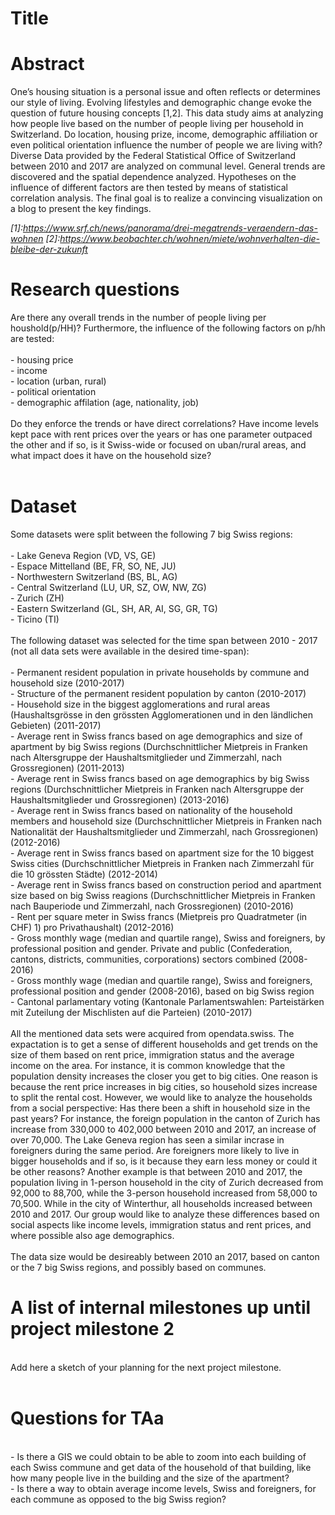 # Title

# Abstract
One’s housing situation is a personal issue and often reflects or determines our style of living. Evolving lifestyles and demographic change evoke the question of future housing concepts [1,2].
This data study aims at analyzing how people live based on the number of people living per household in Switzerland. Do location, housing prize, income, demographic affiliation or even political orientation influence the number of people we are living with? Diverse Data provided by the Federal Statistical Office of Switzerland between 2010 and 2017 are analyzed on communal level. General trends are discovered and the spatial dependence analyzed. Hypotheses on the influence of different factors are then tested by means of statistical correlation analysis. The final goal is to realize a convincing visualization on a blog to present the key findings.

*[1]:https://www.srf.ch/news/panorama/drei-megatrends-veraendern-das-wohnen*
*[2]:https://www.beobachter.ch/wohnen/miete/wohnverhalten-die-bleibe-der-zukunft*

# Research questions
Are there any overall trends in the number of people living per houshold(p/HH)?
Furthermore, the influence of the following factors on p/hh are tested:
<br />
<br />
    - housing price
    <br />
    - income
    <br />
    - location (urban, rural)
    <br />
    - political orientation
    <br />
    - demographic affilation (age, nationality, job)
    <br />
    <br />
Do they enforce the trends or have direct correlations? Have income levels kept pace with rent prices over the years or has one parameter outpaced the other and if so, is it Swiss-wide or focused on uban/rural areas, and what impact does it have on the household size?  
<br />
# Dataset
Some datasets were split between the following 7 big Swiss regions:
<br />
<br />
    - Lake Geneva Region (VD, VS, GE)
    <br />
    - Espace Mittelland (BE, FR, SO, NE, JU)
    <br />
    - Northwestern Switzerland (BS, BL, AG)
    <br />
    - Central Switzerland (LU, UR, SZ, OW, NW, ZG)
    <br />
    - Zurich (ZH)
    <br />
    - Eastern Switzerland (GL, SH, AR, AI, SG, GR, TG)
    <br />
    - Ticino (TI)
<br />
<br />
The following dataset was selected for the time span between 2010 - 2017 (not all data sets were available in the desired time-span):
<br />
<br />
    - Permanent resident population in private households by commune and household size (2010-2017)
    <br />
    - Structure of the permanent resident population by canton (2010-2017)
    <br />
    - Household size in the biggest agglomerations and rural areas (Haushaltsgrösse in den grössten Agglomerationen und in den ländlichen Gebieten) (2011-2017)
    <br />
    - Average rent in Swiss francs based on age demographics and size of apartment by big Swiss regions (Durchschnittlicher Mietpreis in Franken nach Altersgruppe der Haushaltsmitglieder und Zimmerzahl, nach Grossregionen) (2011-2013)
    <br />
    - Average rent in Swiss francs based on age demographics by big Swiss regions (Durchschnittlicher Mietpreis in Franken nach Altersgruppe der Haushaltsmitglieder und Grossregionen) (2013-2016)
    <br />
    - Average rent in Swiss francs based on nationality of the household members and household size (Durchschnittlicher Mietpreis in Franken nach Nationalität der Haushaltsmitglieder und Zimmerzahl, nach Grossregionen) (2012-2016)
    <br />
    - Average rent in Swiss francs based on apartment size for the 10 biggest Swiss cities (Durchschnittlicher Mietpreis in Franken nach Zimmerzahl für die 10 grössten Städte) (2012-2014)
    <br />
    - Average rent in Swiss francs based on construction period and apartment size based on big Swiss reagions (Durchschnittlicher Mietpreis in Franken nach Bauperiode und Zimmerzahl, nach Grossregionen) (2010-2016)
    <br />
    - Rent per square meter in Swiss francs (Mietpreis pro Quadratmeter (in CHF) 1) pro Privathaushalt) (2012-2016)
    <br />
    - Gross monthly wage (median and quartile range), Swiss and foreigners, by professional position and gender. Private and public (Confederation, cantons, districts, communities, corporations) sectors combined (2008-2016)
    <br />
    - Gross monthly wage (median and quartile range), Swiss and foreigners, professional position and gender (2008-2016), based on big Swiss region
    <br />
    - Cantonal parlamentary voting (Kantonale Parlamentswahlen: Parteistärken mit Zuteilung der Mischlisten auf die Parteien) (2010-2017)
    <br />
<br />
All the mentioned data sets were acquired from opendata.swiss. The expactation is to get a sense of different households and get trends on the size of them based on rent price, immigration status and the average income on the area. For instance, it is common knowledge that the population density increases the closer you get to big cities. One reason is because the rent price increases in big cities, so household sizes increase to split the rental cost. However, we would like to analyze the households from a social perspective: Has there been a shift in household size in the past years? For instance, the foreign population in the canton of Zurich has increase from 330,000 to 402,000 between 2010 and 2017, an increase of over 70,000. The Lake Geneva region has seen a similar incrase in foreigners during the same period. Are foreigners more likely to live in bigger households and if so, is it because they earn less money or could it be other reasons? Another example is that between 2010 and 2017, the population living in 1-person household in the city of Zurich decreased from 92,000 to 88,700, while the 3-person household increased from 58,000 to 70,500. While in the city of Winterthur, all households increased between 2010 and 2017. Our group would like to analyze these differences based on social aspects like income levels, immigration status and rent prices, and where possible also age demographics. 
<br />
<br />
The data size would be desireably between 2010 an 2017, based on canton or the 7 big Swiss regions, and possibly based on communes. 
<br />
# A list of internal milestones up until project milestone 2
<br />
Add here a sketch of your planning for the next project milestone.
<br />
<br />

# Questions for TAa
<br />
    - Is there a GIS we could obtain to be able to zoom into each building of each Swiss commune and get data of the household of that building, like how many people live in the building and the size of the apartment?
    <br />
    - Is there a way to obtain average income levels, Swiss and foreigners, for each commune as opposed to the big Swiss region?
